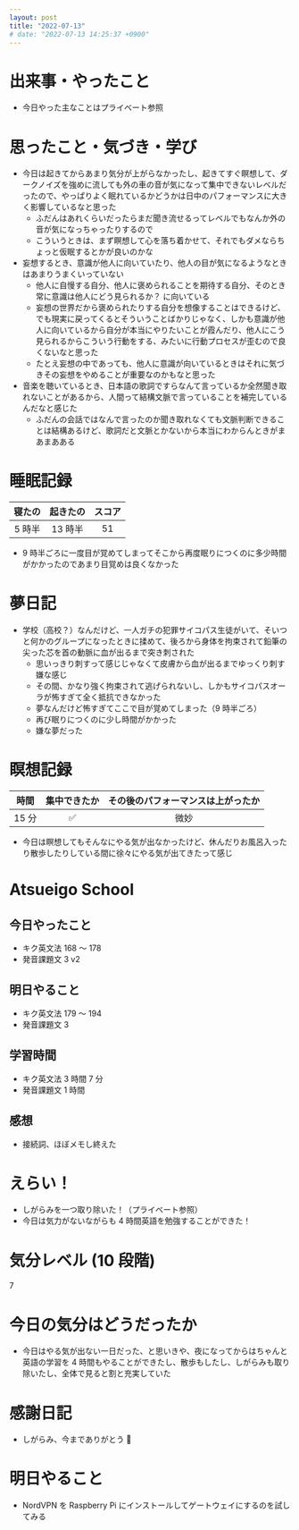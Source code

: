 ```yaml
---
layout: post
title: "2022-07-13"
# date: "2022-07-13 14:25:37 +0900"
---
```


# 出来事・やったこと
* 今日やった主なことはプライベート参照



# 思ったこと・気づき・学び
* 今日は起きてからあまり気分が上がらなかったし、起きてすぐ瞑想して、ダークノイズを強めに流しても外の車の音が気になって集中できないレベルだったので、やっぱりよく眠れているかどうかは日中のパフォーマンスに大きく影響しているなと思った
    * ふだんはあれくらいだったらまだ聞き流せるってレベルでもなんか外の音が気になっちゃったりするので
    * こういうときは、まず瞑想して心を落ち着かせて、それでもダメならちょっと仮眠するとかが良いのかな
* 妄想するとき、意識が他人に向いていたり、他人の目が気になるようなときはあまりうまくいっていない
    * 他人に自慢する自分、他人に褒められることを期待する自分、そのとき常に意識は他人にどう見られるか？ に向いている
    * 妄想の世界だから褒められたりする自分を想像することはできるけど、でも現実に戻ってくるとそういうことばかりじゃなく、しかも意識が他人に向いているから自分が本当にやりたいことが霞んだり、他人にこう見られるからこういう行動をする、みたいに行動プロセスが歪むので良くないなと思った
    * たとえ妄想の中であっても、他人に意識が向いているときはそれに気づきその妄想をやめることが重要なのかもなと思った
* 音楽を聴いているとき、日本語の歌詞ですらなんて言っているか全然聞き取れないことがあるから、人間って結構文脈で言っていることを補完しているんだなと感じた
    * ふだんの会話ではなんで言ったのか聞き取れなくても文脈判断できることは結構あるけど、歌詞だと文脈とかないから本当にわからんときがまあまあある



# 睡眠記録

| 寝たの | 起きたの | スコア |
|:---:|:---:|:---:|
| 5 時半 | 13 時半 | 51 |

* 9 時半ごろに一度目が覚めてしまってそこから再度眠りにつくのに多少時間がかかったのであまり目覚めは良くなかった



# 夢日記
* 学校（高校？）なんだけど、一人ガチの犯罪サイコパス生徒がいて、そいつと何かのグループになったときに揉めて、後ろから身体を拘束されて鉛筆の尖った芯を首の動脈に血が出るまで突き刺された
    * 思いっきり刺すって感じじゃなくて皮膚から血が出るまでゆっくり刺す嫌な感じ
    * その間、かなり強く拘束されて逃げられないし、しかもサイコパスオーラが怖すぎて全く抵抗できなかった
    * 夢なんだけど怖すぎてここで目が覚めてしまった（9 時半ごろ）
    * 再び眠りにつくのに少し時間がかかった
    * 嫌な夢だった



# 瞑想記録

| 時間 | 集中できたか | その後のパフォーマンスは上がったか |
|:---:|:---:|:---:|
| 15 分 | ✅ | 微妙 |

* 今日は瞑想してもそんなにやる気が出なかったけど、休んだりお風呂入ったり散歩したりしている間に徐々にやる気が出てきたって感じ



# Atsueigo School
## 今日やったこと
* キク英文法 168 〜 178
* 発音課題文 3 v2

## 明日やること
* キク英文法 179 〜 194
* 発音課題文 3

## 学習時間
* キク英文法 3 時間 7 分
* 発音課題文 1 時間

## 感想
* 接続詞、ほぼメモし終えた



# えらい！
* しがらみを一つ取り除いた！（プライベート参照）
* 今日は気力がないながらも 4 時間英語を勉強することができた！



# 気分レベル (10 段階)
7



# 今日の気分はどうだったか
* 今日はやる気が出ない一日だった、と思いきや、夜になってからはちゃんと英語の学習を 4 時間もやることができたし、散歩もしたし、しがらみも取り除いたし、全体で見ると割と充実していた



# 感謝日記
* しがらみ、今までありがとう 🙏



# 明日やること
* NordVPN を Raspberry Pi にインストールしてゲートウェイにするのを試してみる